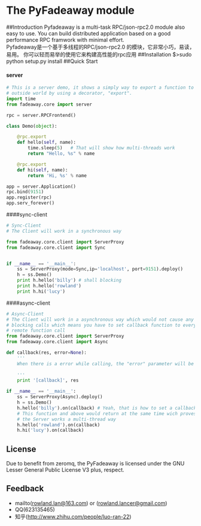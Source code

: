 ﻿The PyFadeaway module
===
##Introduction
Pyfadeaway is a multi-task RPC/json-rpc2.0 module also easy to use.
You can build distributed application based on a good performance RPC 
framwork with minimal effort.</br>
Pyfadeaway是一个基于多线程的RPC/json-rpc2.0 的模块，它非常小巧，易读，易用。
你可以轻而易举的使用它来构建高性能的rpc应用
##Installation
	$>sudo python setup.py install
##Quick Start
#### server
```python
# This is a server demo, it shows a simply way to export a function to the
# outside world by using a decorator, "export".
import time
from fadeaway.core import server

rpc = server.RPCFrontend()

class Demo(object):

    @rpc.export
    def hello(self, name):
        time.sleep(5)   # That will show how multi-threads work
        return "Hello, %s" % name

    @rpc.export
    def hi(self, name):
        return 'Hi, %s' % name

app = server.Application()
rpc.bind(9151)
app.register(rpc)
app.serv_forever()
```
####sync-client
```python
# Sync-Client
# The Client will work in a synchronous way

from fadeaway.core.client import ServerProxy
from fadeaway.core.client import Sync


if __name__ == '__main__':
    ss = ServerProxy(mode=Sync,ip='localhost', port=9151).deploy()
    h = ss.Demo()
    print h.hello('billy') # shall blocking
    print h.hello('rowland')
    print h.hi('lucy')
```
####async-client
```python
# Async-Client
# The Client will work in a asynchronous way which would not cause any 
# blocking calls which means you have to set callback function to every 
# remote function call
from fadeaway.core.client import ServerProxy
from fadeaway.core.client import Async

def callback(res, error=None):
    '''
    When there is a error while calling, the "error" parameter will be set
    
    '''
    print '[callback]', res

if __name__ == '__main__':
    ss = ServerProxy(Async).deploy()
    h = ss.Demo()
    h.hello('billy').on(callback) # Yeah, that is how to set a callback
    # This function and above would return at the same time wich proves
    # the Server works a multi-thread way
    h.hello('rowland').on(callback)
    h.hi('lucy').on(callback)
```
## License
Due to benefit from zeromq, the PyFadeaway is licensed under the GNU Lesser
General Public License V3 plus, respect.

## Feedback
* mailto(rowland.lan@163.com) or (rowland.lancer@gmail.com)
* QQ(623135465)
* 知乎(http://www.zhihu.com/people/luo-ran-22)
